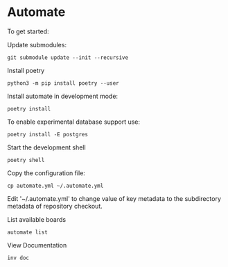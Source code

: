 # Automate

To get started:
  
Update submodules:

    git submodule update --init --recursive
  
Install poetry

    python3 -m pip install poetry --user

Install automate in development mode:

    poetry install 

To enable experimental database support use:

    poetry install -E postgres

Start the development shell

    poetry shell

Copy the configuration file:

    cp automate.yml ~/.automate.yml
	
Edit '~/.automate.yml' to change value of key metadata to the subdirectory 
metadata of repository checkout. 
 
List available boards

    automate list

View Documentation 

    inv doc


